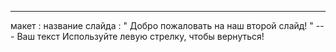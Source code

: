 ---
 макет : название слайда
 : " Добро пожаловать на наш второй слайд! " 
--- Ваш текст Используйте левую стрелку, чтобы вернуться!